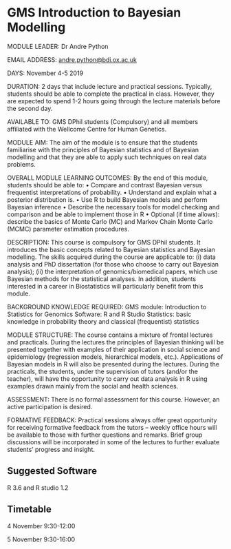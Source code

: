 GMS Introduction to Bayesian Modelling
======================================

MODULE LEADER: Dr Andre Python

EMAIL ADDRESS: andre.python@bdi.ox.ac.uk	

DAYS: November 4-5 2019

DURATION: 2 days that include lecture and practical sessions. Typically, students should be able to complete the practical in class. However, they are expected to spend 1-2 hours going through the lecture materials before the second day. 

AVAILABLE TO: GMS DPhil students (Compulsory) and all members affiliated with the Wellcome Centre for Human Genetics.

MODULE AIM:
The aim of the module is to ensure that the students familiarise with the principles of Bayesian statistics and of Bayesian modelling and that they are able to apply such techniques on real data problems.

OVERALL MODULE LEARNING OUTCOMES:
By the end of this module, students should be able to: 
•	Compare and contrast Bayesian versus frequentist interpretations of probability.
•	Understand and explain what a posterior distribution is.
•	Use R to build Bayesian models and perform Bayesian inference
•	Describe the necessary tools for model checking and comparison and be able to implement those in R
•	Optional (if time allows): describe the basics of Monte Carlo (MC) and Markov Chain Monte Carlo (MCMC) parameter estimation procedures.

DESCRIPTION: 
This course is compulsory for GMS DPhil students. It introduces the basic concepts related to Bayesian statistics and Bayesian modelling. The skills acquired during the course are applicable to: (i) data analysis and PhD dissertation (for those who choose to carry out Bayesian analysis); (ii) the interpretation of genomics/biomedical papers, which use Bayesian methods for the statistical analyses. In addition, students interested in a career in Biostatistics will particularly benefit from this module. 

BACKGROUND KNOWLEDGE REQUIRED:
GMS module: Introduction to Statistics for Genomics
Software: R and R Studio
Statistics: basic knowledge in probability theory and classical (frequentist) statistics

MODULE STRUCTURE: 
The course contains a mixture of frontal lectures and practicals. During the lectures the principles of Bayesian thinking will be presented together with examples of their application in social science and epidemiology (regression models, hierarchical models, etc.). Applications of Bayesian models in R will also be presented during the lectures. During the practicals, the students, under the supervision of tutors (and/or the teacher), will have the opportunity to carry out data analysis in R using examples drawn mainly from the social and health sciences. 

ASSESSMENT:
There is no formal assessment for this course. However, an active participation is desired. 

FORMATIVE FEEDBACK: 
Practical sessions always offer great opportunity for receiving formative feedback from the tutors – weekly office hours will be available to those with further questions and remarks. Brief group discussions will be incorporated in some of the lectures to further evaluate students’ progress and insight. 

Suggested Software
----------------------
R 3.6 and R studio 1.2

Timetable
---------
4 November 9:30-12:00

5 November 9:30-16:00

